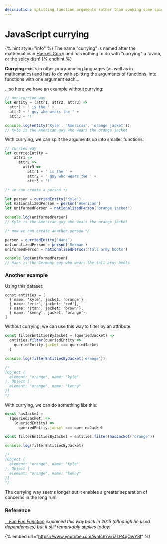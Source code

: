 ```yaml
---
description: splitting function arguments rather than cooking some spicy dish
---
```


# JavaScript currying

{% hint style="info" %}
The name "currying" is named after the mathematician [Haskell Curry](https://en.wikipedia.org/wiki/Haskell_Curry) and has nothing to do with "currying" a favour, or the spicy dish!
{% endhint %}

**Currying** exists in other programming languages (as well as in mathematics) and has to do with splitting the arguments of functions, into functions with one argument each...

...so here we have an example without currying:

```javascript
// non-curried way
let entity = (attr1, attr2, attr3) =>
  attr1 + ' is the ' + 
  attr2 + ' guy who wears the ' + 
  attr3 + '!'

console.log(entity('Kyle', 'American', 'orange jacket'));
// Kyle is the American guy who wears the orange jacket
```

With currying, we can split the arguments up into smaller functions:

```javascript
// curried way
let curriedEntity = 
    attr1 =>
      attr2 =>
        attr3 =>          
          attr1 + ' is the ' + 
          attr2 + ' guy who wears the ' + 
          attr3 + '!'

/* we can create a person */

let person = curriedEntity('Kyle')
let nationalizedPerson = person('American')
let uniformedPerson = nationalizedPerson('orange jacket')

console.log(uniformedPerson)
// Kyle is the American guy who wears the orange jacket

/* now we can create another person */

person = curriedEntity('Hans')
nationalizedPerson = person('German')
uniformedPerson = nationalizedPerson('tall army boots')

console.log(uniformedPerson)
// Hans is the Germany guy who wears the tall army boots
```

### Another example

Using this dataset:

```
const entities = [
  { name: 'kyle', jacket: 'orange'},
  { name: 'eric', jacket: 'red'},
  { name: 'stan', jacket: 'brown'},
  { name: 'kenny', jacket: 'orange'},
]
```

Without currying, we can use this way to filter by an attribute:

```javascript
const filterEntitiesByJacket = (queriedJacket) =>
  entities.filter(queriedEntity => 
    queriedEntity.jacket === queriedJacket
  )

console.log(filterEntitiesByJacket('orange'))

/*
[Object { 
  element: "orange", name: "kyle"
}, Object {
  element: "orange", name: "kenny"
}]
*/
```

With currying, we can do something like this:

```javascript
const hasJacket = 
  (queriedJacket) => 
    (queriedEntity) => 
      queriedEntity.jacket === queriedJacket

const filterEntitiesByJacket = entities.filter(hasJacket('orange'))

console.log(filterEntitiesByJacket)

/*
[Object { 
  element: "orange", name: "kyle"
}, Object {
  element: "orange", name: "kenny"
}]
*/
```

The currying way seems longer but it enables a greater separation of concerns in the long run!

### Reference

\_\_[_Fun Fun Function_](https://www.youtube.com/channel/UCO1cgjhGzsSYb1rsB4bFe4Q) _explained this way back in 2015 (although he used dependencies) but it still remarkably applies today:_

{% embed url="https://www.youtube.com/watch?v=iZLP4qOwY8I" %}
